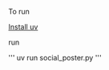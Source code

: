 To run


[Install uv](https://docs.astral.sh/uv/getting-started/installation/)

run

'''
uv run social_poster.py
'''